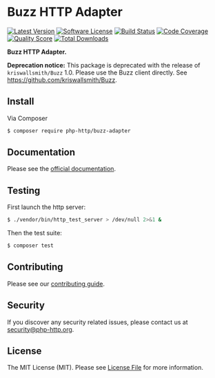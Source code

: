# Buzz HTTP Adapter

[![Latest Version](https://img.shields.io/github/release/php-http/buzz-adapter.svg?style=flat-square)](https://github.com/php-http/buzz-adapter/releases)
[![Software License](https://img.shields.io/badge/license-MIT-brightgreen.svg?style=flat-square)](LICENSE)
[![Build Status](https://img.shields.io/travis/php-http/buzz-adapter.svg?style=flat-square)](https://travis-ci.org/php-http/buzz-adapter)
[![Code Coverage](https://img.shields.io/scrutinizer/coverage/g/php-http/buzz-adapter.svg?style=flat-square)](https://scrutinizer-ci.com/g/php-http/buzz-adapter)
[![Quality Score](https://img.shields.io/scrutinizer/g/php-http/buzz-adapter.svg?style=flat-square)](https://scrutinizer-ci.com/g/php-http/buzz-adapter)
[![Total Downloads](https://img.shields.io/packagist/dt/php-http/buzz-adapter.svg?style=flat-square)](https://packagist.org/packages/php-http/buzz-adapter)

**Buzz HTTP Adapter.**

**Deprecation notice:** This package is deprecated with the release of `kriswallsmith/Buzz` 1.0. Please use the Buzz client directly. See https://github.com/kriswallsmith/Buzz.


## Install

Via Composer

``` bash
$ composer require php-http/buzz-adapter
```


## Documentation

Please see the [official documentation](http://docs.php-http.org/en/latest/clients/buzz-adapter.html).


## Testing

First launch the http server:

```bash
$ ./vendor/bin/http_test_server > /dev/null 2>&1 &
```

Then the test suite:

``` bash
$ composer test
```


## Contributing

Please see our [contributing guide](http://docs.php-http.org/en/latest/development/contributing.html).


## Security

If you discover any security related issues, please contact us at [security@php-http.org](mailto:security@php-http.org).


## License

The MIT License (MIT). Please see [License File](LICENSE) for more information.
